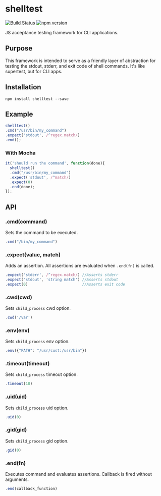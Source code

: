 # shelltest
[![Build Status](https://travis-ci.org/jolshevski/shelltest.svg?branch=master)](https://travis-ci.org/jolshevski/shelltest) [![npm version](https://badge.fury.io/js/shelltest.svg)](http://badge.fury.io/js/shelltest)

JS acceptance testing framework for CLI applications.


## Purpose
This framework is intended to serve as a friendly layer of abstraction for testing the stdout, stderr, and exit code of shell commands. It's like supertest, but for CLI apps.


## Installation
```
npm install shelltest --save
```


## Example
```javascript
shelltest()
.cmd("/usr/bin/my_command")
.expect('stdout', /^regex.match/)
.end();
```

### With Mocha
```javascript
it('should run the command', function(done){
  shelltest()
  .cmd("/usr/bin/my_command")
  .expect('stdout', /^match/)
  .expect(0)
  .end(done);
});
```


## API

### .cmd(command)
Sets the command to be executed.
```javascript
.cmd("/bin/my_command")
```

### .expect(value, match)
Adds an assertion.  All assertions are evaluated when `.end(fn)` is called.
```javascript
.expect('stderr', /^regex.match/) //Asserts stderr
.expect('stdout', 'string match') //Asserts stdout
.expect(0)                        //Asserts exit code
```

### .cwd(cwd)
Sets `child_process` cwd option.
```javascript
.cwd('/var')
```

### .env(env)
Sets `child_process` env option.
```javascript
.env({"PATH": "/usr/cust:/usr/bin"})
```

### .timeout(timeout)
Sets `child_process` timeout option.
```javascript
.timeout(10)
```

### .uid(uid)
Sets `child_process` uid option.
```javascript
.uid(0)
```

### .gid(gid)
Sets `child_process` gid option.
```javascript
.gid(0)
```

### .end(fn)
Executes command and evaluates assertions. Callback is fired without arguments.
```javascript
.end(callback_function)
```

